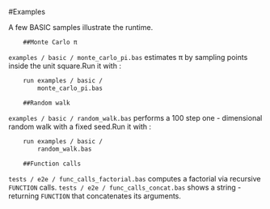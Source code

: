 #Examples

A few BASIC samples illustrate the runtime.

        ##Monte Carlo π

`examples /
        basic /
        monte_carlo_pi.bas` estimates π by sampling points inside the unit square.Run it with :

```sh ilc front basic -
    run examples / basic /
        monte_carlo_pi.bas
```

        ##Random walk

`examples /
        basic / random_walk.bas` performs a 100 step one -
    dimensional random walk with a fixed seed.Run it with :

```sh ilc front basic -
    run examples / basic /
        random_walk.bas
```

        ##Function calls

`tests /
        e2e / func_calls_factorial.bas` computes a factorial via recursive
`FUNCTION` calls. `tests / e2e / func_calls_concat.bas` shows a string -
    returning
`FUNCTION` that concatenates its arguments.
